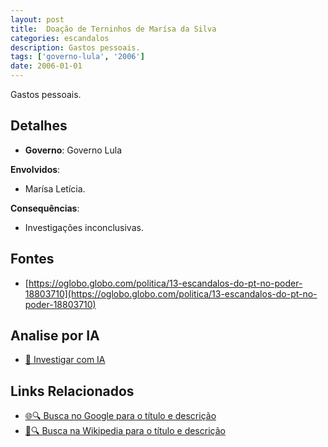 ```yaml
---
layout: post
title:  Doação de Terninhos de Marísa da Silva
categories: escandalos
description: Gastos pessoais.
tags: ['governo-lula', '2006']
date: 2006-01-01
---
```


Gastos pessoais.

## Detalhes
- **Governo**: Governo Lula

**Envolvidos**:
- Marísa Letícia.


**Consequências**:
- Investigações inconclusivas.


## Fontes
- [https://oglobo.globo.com/politica/13-escandalos-do-pt-no-poder-18803710](https://oglobo.globo.com/politica/13-escandalos-do-pt-no-poder-18803710)


## Analise por IA
- [🤖 Investigar com IA](https://www.perplexity.ai/search?q=Doa%C3%A7%C3%A3o%20de%20Terninhos%20de%20Mar%C3%ADsa%20da%20Silva%20Gastos%20pessoais.%20Governo%20Lula)

## Links Relacionados
- [🌐🔍 Busca no Google para o título e descrição](https://www.google.com/search?q=Doa%C3%A7%C3%A3o%20de%20Terninhos%20de%20Mar%C3%ADsa%20da%20Silva%20Gastos%20pessoais.%20Governo%20Lula)
- [📖🔍 Busca na Wikipedia para o título e descrição](https://pt.wikipedia.org/w/index.php?search=Doa%C3%A7%C3%A3o%20de%20Terninhos%20de%20Mar%C3%ADsa%20da%20Silva%20Gastos%20pessoais.%20Governo%20Lula)


